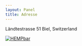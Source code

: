 ```yaml
---
layout: Panel
title: Adresse
---
```

Ländtestrasse 51
Biel, Switzerland

[![HEMPbar](https://maps.googleapis.com/maps/api/staticmap?center=Ländtestrasse+51+Biel,+Switzerland&zoom=18&scale=1&size=300x300&maptype=roadmap&format=png&visual_refresh=true&markers=size:mid%7Ccolor:0xff0000%7Clabel:%7CLändtestrasse+51+Biel,+Switzerland)](https://www.google.com/maps/place/Ländtestrasse+51+Biel,+Switzerland/)
